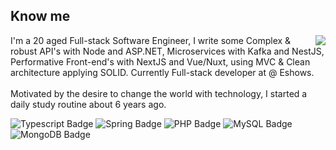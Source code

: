 ## Know me

<img align="right" src="https://wsrv.nl/?url=https://i.pinimg.com/736x/c6/ef/93/c6ef93641ba0f6be7431633b4a74e885.jpg&w=230&h=230&fit=cover&mask=circle">
<p>
	I'm a 20 aged Full-stack Software Engineer, I write some Complex & robust API's with Node and ASP.NET, Microservices with Kafka and NestJS, Performative Front-end's with NextJS and Vue/Nuxt, using MVC & Clean architecture applying SOLID. Currently Full-stack developer at @ Eshows.
	<br /><br />
	Motivated by the desire to change the world with technology, I started a daily study routine about 6 years ago.
</p>

![Typescript Badge](https://img.shields.io/badge/Typescript-1d1d1d?style=for-the-badge&logo=typescript&logoColor=d6bd6b)
![Spring Badge](https://img.shields.io/badge/spring-1d1d1d?style=for-the-badge&logo=spring&logoColor=d6bd6b)
![PHP Badge](https://img.shields.io/badge/PHP-1d1d1d?style=for-the-badge&logo=PHP&logoColor=d6bd6b)
![MySQL Badge](https://img.shields.io/badge/MySQL-1d1d1d?style=for-the-badge&logo=mysql&logoColor=d6bd6b)
![MongoDB Badge](https://img.shields.io/badge/MongoDB-1d1d1d?style=for-the-badge&logo=mongodb&logoColor=d6bd6b)
